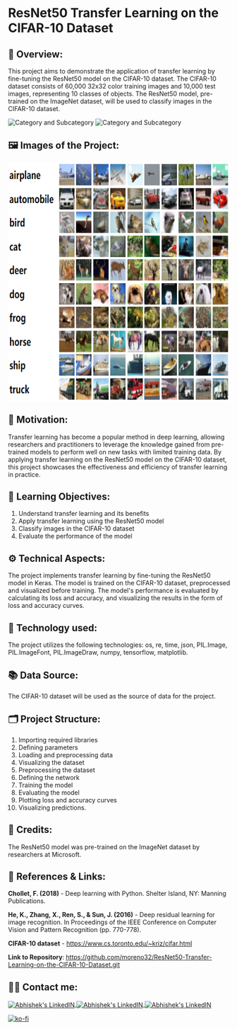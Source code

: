 # ResNet50 Transfer Learning on the CIFAR-10 Dataset

## 🔄 Overview:
This project aims to demonstrate the application of transfer learning by fine-tuning the ResNet50 model on the CIFAR-10 dataset. The CIFAR-10 dataset consists of 60,000 32x32 color training images and 10,000 test images, representing 10 classes of objects. The ResNet50 model, pre-trained on the ImageNet dataset, will be used to classify images in the CIFAR-10 dataset.

![Category and Subcategory](https://img.shields.io/badge/CV%20Computer%20Vision-Image%20Clasification-blue)
![Category and Subcategory](https://img.shields.io/badge/Neuronal%20Networks-DCN%20Deep%20Convulutional%20Network-yellow)

## 🖼️ Images of the Project:
<img align="center" alt="jpg" src="https://raw.githubusercontent.com/moreno32/ResNet50-Transfer-Learning-on-the-CIFAR-10-Dataset/master/reports/figures/CIFAR-10%20Dataset.png" width="700" height="540" /><br>

## 🎊 Motivation:
Transfer learning has become a popular method in deep learning, allowing researchers and practitioners to leverage the knowledge gained from pre-trained models to perform well on new tasks with limited training data. By applying transfer learning on the ResNet50 model on the CIFAR-10 dataset, this project showcases the effectiveness and efficiency of transfer learning in practice.

## 🏁 Learning Objectives:
1) Understand transfer learning and its benefits
2) Apply transfer learning using the ResNet50 model
3) Classify images in the CIFAR-10 dataset
4) Evaluate the performance of the model

## ⚙️ Technical Aspects:
The project implements transfer learning by fine-tuning the ResNet50 model in Keras. The model is trained on the CIFAR-10 dataset, preprocessed and visualized before training. The model's performance is evaluated by calculating its loss and accuracy, and visualizing the results in the form of loss and accuracy curves.

## 🧰 Technology used:
The project utilizes the following technologies: os, re, time, json, PIL.Image, PIL.ImageFont, PIL.ImageDraw, numpy, tensorflow, matplotlib.

## 📚 Data Source:
The CIFAR-10 dataset will be used as the source of data for the project.

## 🗂️ Project Structure:
1.	Importing required libraries
2.	Defining parameters
3.	Loading and preprocessing data
4.	Visualizing the dataset
5.	Preprocessing the dataset
6.	Defining the network
7.	Training the model
8.	Evaluating the model
9.	Plotting loss and accuracy curves
10.	Visualizing predictions.

## 👥 Credits:
The ResNet50 model was pre-trained on the ImageNet dataset by researchers at Microsoft.


## 🔗 References & Links:
**Chollet, F. (2018)** - Deep learning with Python. Shelter Island, NY: Manning Publications.

**He, K., Zhang, X., Ren, S., & Sun, J. (2016)** - Deep residual learning for image recognition. In Proceedings of the IEEE Conference on Computer Vision and Pattern Recognition (pp. 770-778).

**CIFAR-10 dataset** - https://www.cs.toronto.edu/~kriz/cifar.html

**Link to Repository**: https://github.com/moreno32/ResNet50-Transfer-Learning-on-the-CIFAR-10-Dataset.git

## 🙋‍♂️ Contact me:
<a href= mailto:danielmoreno3291@gmail.com> <img align="center" alt="Abhishek's LinkedIN" width="32px" src="https://cdn4.iconfinder.com/data/icons/social-media-logos-6/512/112-gmail_email_mail-512.png" >
<a href="https://www.linkedin.com/in/dmoreno-ai/"> <img align="center" alt="Abhishek's LinkedIN" width="32px" src="https://cdn-icons-png.flaticon.com/512/174/174857.png">
<a href="https://www.youtube.com/@dmoreno-ai"> <img align="center" alt="Abhishek's LinkedIN" width="32px" src="https://upload.wikimedia.org/wikipedia/commons/thumb/4/4f/YouTube_social_white_squircle.svg/2048px-YouTube_social_white_squircle.svg.png" /><br>

[![ko-fi](https://ko-fi.com/img/githubbutton_sm.svg)](https://ko-fi.com/dmoreno_ai)
